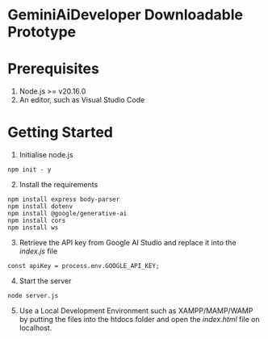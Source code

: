 # GeminiAiDeveloper Downloadable Prototype

# Prerequisites

1. Node.js >= v20.16.0
2. An editor, such as Visual Studio Code

# Getting Started

1. Initialise node.js

```
npm init - y
```

2. Install the requirements

```
npm install express body-parser
npm install dotenv
npm install @google/generative-ai
npm install cors
npm install ws
```

3. Retrieve the API key from Google AI Studio and replace it into the *index.js* file

```
const apiKey = process.env.GOOGLE_API_KEY;
```

4. Start the server

```
node server.js
```

5. Use a Local Development Environment such as XAMPP/MAMP/WAMP by putting the files into the htdocs folder and open the *index.html* file on localhost.

